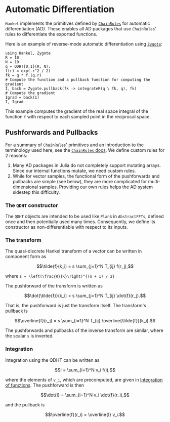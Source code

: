 # Automatic Differentiation

`Hankel` implements the primitives defined by [`ChainRules`](https://github.com/JuliaDiff/ChainRules.jl) for automatic differentiation (AD).
These enables all AD packages that use `ChainRules`' rules to differentiate the exported functions.

Here is an example of reverse-mode automatic differentiation using [`Zygote`](https://github.com/FluxML/Zygote.jl):

```@example
using Hankel, Zygote
R = 10
N = 10
q = QDHT{0,1}(R, N);
f(r) = exp(-r^2 / 2)
fk = q * f.(q.r)
# Compute the function and a pullback function for computing the gradient
I, back = Zygote.pullback(fk -> integrateR(q \ fk, q), fk)
# Compute the gradient
Igrad = back(1)
I, Igrad
```

This example computes the gradient of the real space integral of the function `f` with respect to each sampled point in the reciprocal space.

## Pushforwards and Pullbacks

For a summary of `ChainRules`' primitives and an introduction to the terminology used here, see the [`ChainRules` docs](http://www.juliadiff.org/ChainRulesCore.jl/stable/).
We define custom rules for 2 reasons:
1. Many AD packages in Julia do not completely support mutating arrays. Since our internal functions mutate, we need custom rules.
2. While for vector samples, the functional form of the pushforwards and pullbacks are simple (see below), they are more complicated for multi-dimensional samples. Providing our own rules helps the AD system sidestep this difficulty.

### The `QDHT` constructor

The `QDHT` objects are intended to be used like `Plan`s in `AbstractFFTs`,
defined once and then potentially used many times.
Consequently, we define its constructor as non-differentiable with respect to its inputs.

### The transform

The quasi-discrete Hankel transform of a vector can be written in component form as

```math
\tilde{f}(k_i) = s \sum_{j=1}^N T_{ij} f(r_j),
```

where ``s = \left(\frac{R}{K}\right)^{(n + 1) / 2}``

The pushforward of the transform is written as

```math
\dot{\tilde{f}}(k_i) = s \sum_{j=1}^N T_{ij} \dot{f}(r_j).
```

That is, the pushforward is just the transform itself.
The transform's pullback is

```math
\overline{f}(r_j) = s \sum_{i=1}^N T_{ij} \overline{\tilde{f}}(k_i).
```

The pushforwards and pullbacks of the inverse transform are similar, where the scalar ``s`` is inverted.

### Integration

Integration using the QDHT can be written as

```math
I = \sum_{i=1}^N v_i f(i),
```

where the elements of ``v_i``, which are precomputed, are given in [Integration of functions](@ref).
The pushforward is then

```math
\dot{I} = \sum_{i=1}^N v_i \dot{f}(r_i),
```

and the pullback is

```math
\overline{f}(r_i) = \overline{I} v_i.
```
